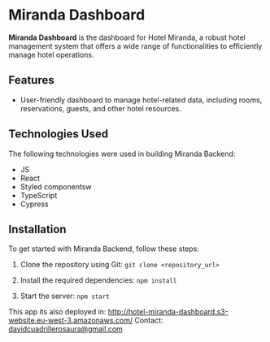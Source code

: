 # Miranda Dashboard

**Miranda Dashboard** is the dashboard for Hotel Miranda, a robust hotel management system that offers a wide range of functionalities to efficiently manage hotel operations.

## Features

- User-friendly dashboard to manage hotel-related data, including rooms, reservations, guests, and other hotel resources.

## Technologies Used

The following technologies were used in building Miranda Backend:

- JS
- React
- Styled componentsw
- TypeScript
- Cypress

## Installation

To get started with Miranda Backend, follow these steps:

1. Clone the repository using Git:
   `git clone <repository_url>`

2. Install the required dependencies:
   `npm install`

3. Start the server:
   `npm start`

This app its also deployed in: http://hotel-miranda-dashboard.s3-website.eu-west-3.amazonaws.com/
Contact: davidcuadrillerosaura@gmail.com
